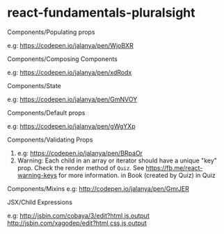 # react-fundamentals-pluralsight

Components/Populating props

e.g: https://codepen.io/jalanya/pen/WjoBXR

Components/Composing Components

e.g: https://codepen.io/jalanya/pen/xdRodx

Components/State

e.g: https://codepen.io/jalanya/pen/GmNVOY

Components/Default props

e.g: https://codepen.io/jalanya/pen/gWgYXp

Components/Validating Props

1. e.g: https://codepen.io/jalanya/pen/BRpaOr
2. Warning: Each child in an array or iterator should have a unique "key" prop. Check the render method of `Quiz`. See https://fb.me/react-warning-keys for more information.
    in Book (created by Quiz)
    in Quiz

Components/Mixins
e.g: http://codepen.io/jalanya/pen/GmrJER

JSX/Child Expressions

e.g: http://jsbin.com/cobaya/3/edit?html,js,output
http://jsbin.com/xagodep/edit?html,css,js,output
